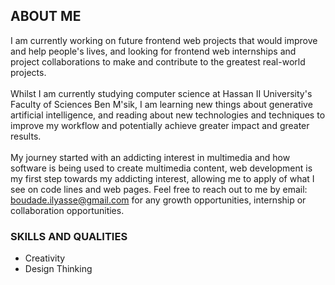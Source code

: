 ## ABOUT ME
I am currently working on future frontend web projects that would improve and help people's lives, and looking for frontend web internships and project collaborations to make and contribute to the greatest real-world projects. <br /> <br />
Whilst I am currently studying computer science at Hassan II University's Faculty of Sciences Ben M'sik, I am learning new things about generative artificial intelligence, and reading about new technologies and techniques to improve my workflow and potentially achieve greater impact and greater results. <br /> <br />
My journey started with an addicting interest in multimedia and how software is being used to create multimedia content, web development is my first step towards my addicting interest, allowing me to apply of what I see on code lines and web pages.
Feel free to reach out to me by email: boudade.ilyasse@gmail.com for any growth opportunities, internship or collaboration opportunities.
### SKILLS AND QUALITIES
- Creativity
- Design Thinking
<!-- Lorem ipsum dolor sit amet, consectetur adipiscing elit. Sed ut sagittis lorem. Quisque sit amet diam id orci elementum efficitur. Sed a dictum metus, lacinia aliquam orci. Ut porttitor, turpis eu posuere congue, ligula tellus euismod dui, nec pretium massa sapien id sem. Aliquam quis augue vel augue condimentum laoreet id vitae magna. Sed sit amet nisl fringilla, consequat odio in, vestibulum neque. Nam nec placerat lectus. Fusce eleifend elit vitae neque auctor euismod. Vivamus pharetra elementum cursus. Maecenas ut ligula sed mauris sollicitudin cursus ut a eros. Phasellus volutpat venenatis orci, malesuada gravida quam. Sed efficitur et turpis at faucibus. Nulla vestibulum diam nec lacus pharetra placerat. Vestibulum faucibus molestie metus sed pulvinar. Phasellus euismod feugiat odio, vel cursus arcu imperdiet ut. Morbi laoreet mollis tortor et aliquet. -->

<!-- **budilyass447/budilyass447** is a ✨ _special_ ✨ repository because its `README.md` (this file) appears on your GitHub profile.

Here are some ideas to get you started:

- 🔭 I’m currently working on ...
- 🌱 I’m currently learning ...
- 👯 I’m looking to collaborate on ...
- 🤔 I’m looking for help with ...
- 💬 Ask me about ...
- 📫 How to reach me: ...
- 😄 Pronouns: ...
- ⚡ Fun fact: ... -->

